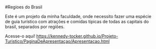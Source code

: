 #Regioes do Brasil

Este é um projeto da minha faculdade, onde necessito fazer uma espécie de guia turístico com atrações e comidas típicas de todas as capitais do brasil, separados por regiões.

Acesse-o aqui! 
https://kennedy-tocker.github.io/Projeto-Turistico/PaginaDeApresentaçao/Apresentacao.html
